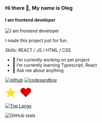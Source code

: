 ### Hi there 👋,  My name is Oleg
#### I am frontend developer
![I am frontend developer](https://user-images.githubusercontent.com/3369400/133268513-5bfe2f93-4402-42c9-a403-81c9e86934b6.jpeg)

I made this project just for fun.

Skills: REACT / JS / HTML / CSS

- 🔭 I’m currently working on pet project 
- 🌱 I’m currently learning Typescript, React 
- 💬 Ask me about anything 


[<img src='https://cdn.jsdelivr.net/npm/simple-icons@3.0.1/icons/github.svg' alt='github' height='40'>](https://github.com/hyphast)  [<img src='https://cdn.jsdelivr.net/npm/simple-icons@3.0.1/icons/codesandbox.svg' alt='codesandbox' height='40'>](https://codesandbox.io/u/hyphast)  

<a href='https://stars.github.com/'><img src='https://raw.githubusercontent.com/acervenky/animated-github-badges/master/assets/starbadge.gif' width='35' height='35'></a> <a href='https://docs.github.com/en/github/supporting-the-open-source-community-with-github-sponsors'><img src='https://raw.githubusercontent.com/acervenky/animated-github-badges/master/assets/sponsorbadge.gif' width='35' height='35'></a> 

[![Top Langs](https://github-readme-stats.vercel.app/api/top-langs/?username=hyphast)](https://github.com/anuraghazra/github-readme-stats)

![GitHub stats](https://github-readme-stats.vercel.app/api?username=hyphast&show_icons=true)  

